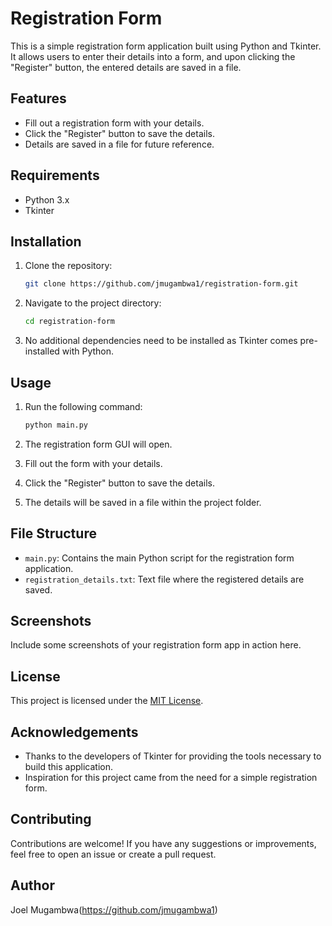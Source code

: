 # Registration Form

This is a simple registration form application built using Python and Tkinter. It allows users to enter their details into a form, and upon clicking the "Register" button, the entered details are saved in a file.

## Features

- Fill out a registration form with your details.
- Click the "Register" button to save the details.
- Details are saved in a file for future reference.

## Requirements

- Python 3.x
- Tkinter

## Installation

1. Clone the repository:

    ```bash
    git clone https://github.com/jmugambwa1/registration-form.git
    ```

2. Navigate to the project directory:

    ```bash
    cd registration-form
    ```

3. No additional dependencies need to be installed as Tkinter comes pre-installed with Python.

## Usage

1. Run the following command:

    ```bash
    python main.py
    ```

2. The registration form GUI will open.
3. Fill out the form with your details.
4. Click the "Register" button to save the details.
5. The details will be saved in a file within the project folder.

## File Structure

- `main.py`: Contains the main Python script for the registration form application.
- `registration_details.txt`: Text file where the registered details are saved.

## Screenshots

Include some screenshots of your registration form app in action here.

## License

This project is licensed under the [MIT License](LICENSE).

## Acknowledgements

- Thanks to the developers of Tkinter for providing the tools necessary to build this application.
- Inspiration for this project came from the need for a simple registration form.

## Contributing

Contributions are welcome! If you have any suggestions or improvements, feel free to open an issue or create a pull request.

## Author

Joel Mugambwa(https://github.com/jmugambwa1)
